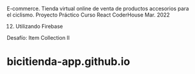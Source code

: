 E-commerce. Tienda virtual online de venta de productos accesorios para el ciclismo.
Proyecto Práctico Curso React CoderHouse Mar. 2022


12. Utilizando Firebase

Desafío: Item Collection II

# bicitienda-app.github.io

